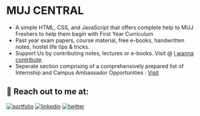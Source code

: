 
# MUJ CENTRAL

- A simple HTML, CSS, and JavaScript that offers complete help to MUJ Freshers to help them begin with First Year Curriculum 
- Past year exam papers, course material, free e-books, handwritten notes, hostel life tips & tricks.
- Support Us by contributing notes, lectures or e-books. Visit @ [I wanna contribute](https://mujcentral.live).
- Seperate section comprising of a comprehensively prepared list of Internship and Campus Ambassador Opportunities : [Visit](https://mujcentral.live)

## 🔗 Reach out to me at:
[![portfolio](https://img.shields.io/badge/my_portfolio-000?style=for-the-badge&logo=ko-fi&logoColor=white)](https://www.sameerchauhan.in)
[![linkedin](https://img.shields.io/badge/linkedin-0A66C2?style=for-the-badge&logo=linkedin&logoColor=white)](https://www.linkedin.com/in/cbsameer/)
[![twitter](https://img.shields.io/badge/twitter-1DA1F2?style=for-the-badge&logo=twitter&logoColor=white)](https://twitter.com/samunicode)
